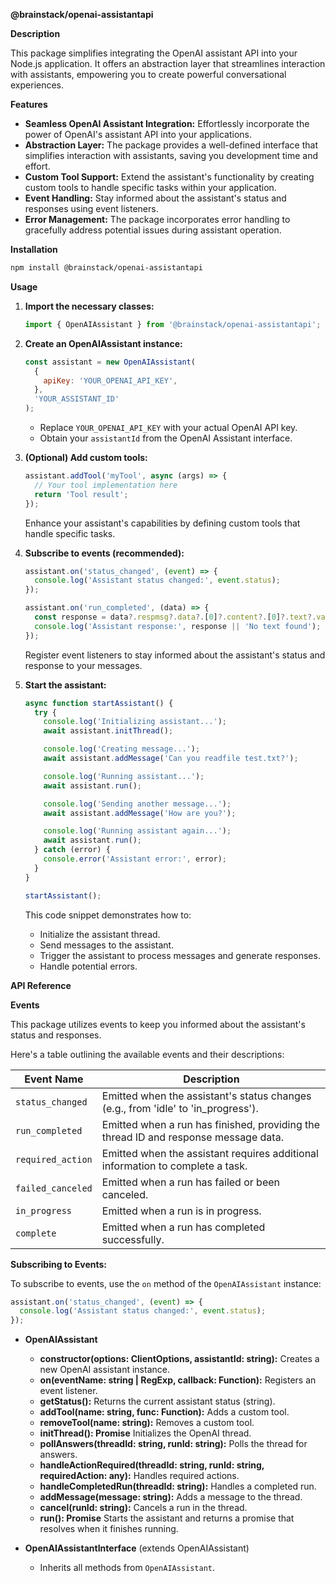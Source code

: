 **@brainstack/openai-assistantapi**

**Description**

This package simplifies integrating the OpenAI assistant API into your Node.js application. It offers an abstraction layer that streamlines interaction with assistants, empowering you to create powerful conversational experiences.

**Features**

- **Seamless OpenAI Assistant Integration:** Effortlessly incorporate the power of OpenAI's assistant API into your applications.
- **Abstraction Layer:** The package provides a well-defined interface that simplifies interaction with assistants, saving you development time and effort.
- **Custom Tool Support:** Extend the assistant's functionality by creating custom tools to handle specific tasks within your application.
- **Event Handling:** Stay informed about the assistant's status and responses using event listeners.
- **Error Management:** The package incorporates error handling to gracefully address potential issues during assistant operation.

**Installation**

```bash
npm install @brainstack/openai-assistantapi
```

**Usage**

1. **Import the necessary classes:**

   ```javascript
   import { OpenAIAssistant } from '@brainstack/openai-assistantapi';
   ```

2. **Create an OpenAIAssistant instance:**

   ```javascript
   const assistant = new OpenAIAssistant(
     {
       apiKey: 'YOUR_OPENAI_API_KEY',
     },
     'YOUR_ASSISTANT_ID'
   );
   ```

   - Replace `YOUR_OPENAI_API_KEY` with your actual OpenAI API key.
   - Obtain your `assistantId` from the OpenAI Assistant interface.

3. **(Optional) Add custom tools:**

   ```javascript
   assistant.addTool('myTool', async (args) => {
     // Your tool implementation here
     return 'Tool result';
   });
   ```

   Enhance your assistant's capabilities by defining custom tools that handle specific tasks.

4. **Subscribe to events (recommended):**

   ```javascript
   assistant.on('status_changed', (event) => {
     console.log('Assistant status changed:', event.status);
   });

   assistant.on('run_completed', (data) => {
     const response = data?.respmsg?.data?.[0]?.content?.[0]?.text?.value;
     console.log('Assistant response:', response || 'No text found');
   });
   ```

   Register event listeners to stay informed about the assistant's status and response to your messages.

5. **Start the assistant:**

   ```javascript
   async function startAssistant() {
     try {
       console.log('Initializing assistant...');
       await assistant.initThread();

       console.log('Creating message...');
       await assistant.addMessage('Can you readfile test.txt?');

       console.log('Running assistant...');
       await assistant.run();

       console.log('Sending another message...');
       await assistant.addMessage('How are you?');

       console.log('Running assistant again...');
       await assistant.run();
     } catch (error) {
       console.error('Assistant error:', error);
     }
   }

   startAssistant();
   ```

   This code snippet demonstrates how to:

   - Initialize the assistant thread.
   - Send messages to the assistant.
   - Trigger the assistant to process messages and generate responses.
   - Handle potential errors.

**API Reference**

**Events**

This package utilizes events to keep you informed about the assistant's status and responses.

Here's a table outlining the available events and their descriptions:

| Event Name        | Description                                                                         |
| ----------------- | ----------------------------------------------------------------------------------- |
| `status_changed`  | Emitted when the assistant's status changes (e.g., from 'idle' to 'in_progress').   |
| `run_completed`   | Emitted when a run has finished, providing the thread ID and response message data. |
| `required_action` | Emitted when the assistant requires additional information to complete a task.      |
| `failed_canceled` | Emitted when a run has failed or been canceled.                                     |
| `in_progress`     | Emitted when a run is in progress.                                                  |
| `complete`        | Emitted when a run has completed successfully.                                      |

**Subscribing to Events:**

To subscribe to events, use the `on` method of the `OpenAIAssistant` instance:

```javascript
assistant.on('status_changed', (event) => {
  console.log('Assistant status changed:', event.status);
});
```

- **OpenAIAssistant**

  - **constructor(options: ClientOptions, assistantId: string):** Creates a new OpenAI assistant instance.
  - **on(eventName: string | RegExp, callback: Function):** Registers an event listener.
  - **getStatus():** Returns the current assistant status (string).
  - **addTool(name: string, func: Function):** Adds a custom tool.
  - **removeTool(name: string):** Removes a custom tool.
  - **initThread(): Promise<any>** Initializes the OpenAI thread.
  - **pollAnswers(threadId: string, runId: string):** Polls the thread for answers.
  - **handleActionRequired(threadId: string, runId: string, requiredAction: any):** Handles required actions.
  - **handleCompletedRun(threadId: string):** Handles a completed run.
  - **addMessage(message: string):** Adds a message to the thread.
  - **cancel(runId: string):** Cancels a run in the thread.
  - **run(): Promise<void>** Starts the assistant and returns a promise that resolves when it finishes running.

- **OpenAIAssistantInterface** (extends OpenAIAssistant)
  - Inherits all methods from `OpenAIAssistant`.
